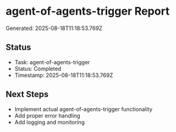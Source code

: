 # agent-of-agents-trigger Report

Generated: 2025-08-18T11:18:53.769Z

## Status
- Task: agent-of-agents-trigger
- Status: Completed
- Timestamp: 2025-08-18T11:18:53.769Z

## Next Steps
- Implement actual agent-of-agents-trigger functionality
- Add proper error handling
- Add logging and monitoring
